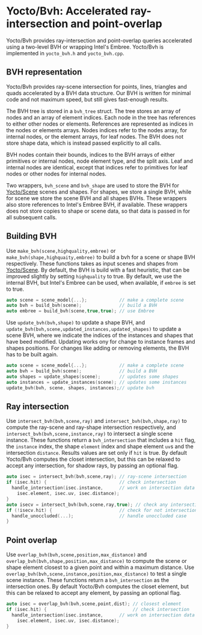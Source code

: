 # Yocto/Bvh: Accelerated ray-intersection and point-overlap

Yocto/Bvh provides ray-intersection and point-overlap queries accelerated
using a two-level BVH or wrapping Intel's Embree.
Yocto/Bvh is implemented in `yocto_bvh.h` and `yocto_bvh.cpp`.

## BVH representation

Yocto/Bvh provides ray-scene intersection for points, lines, triangles and
quads accelerated by a BVH data structure. Our BVH is written for
minimal code and not maximum speed, but still gives fast-enough results.

The BVH tree is stored in a `bvh_tree` struct. The tree stores an array of
nodes and an array of element indices. Each node in the tree has references
to either other nodes or elements. References are represented as indices
in the nodes or elements arrays. Nodes indices refer to the nodes array,
for internal nodes, or the element arrays, for leaf nodes.
The BVH does not store shape data, which is instead passed explicitly
to all calls.

BVH nodes contain their bounds, indices to the BVH arrays of either
primitives or internal nodes, node element type,
and the split axis. Leaf and internal nodes are identical, except that
indices refer to primitives for leaf nodes or other nodes for internal nodes.

Two wrappers, `bvh_scene` and `bvh_shape` are used to store the BVH for
[Yocto/Scene](yocto_scene.md) scenes and shapes. For shapes, we store a
single BVH, while for scene we store the scene BVH and all shapes BVHs.
These wrappers also store references to Intel's Embree BVH, if available.
These wrappers does not store copies to shape or scene data, so that data is
passed in for all subsequent calls.

## Building BVH

Use `make_bvh(scene,highquality,embree)` or `make_bvh(shape,highquaity,embree)`
to build a bvh for a scene or shape BVH respectively.
These functions takes as input scenes and shapes from
[Yocto/Scene](yocto_scene.md). By default, the BVH is build with a fast heuristic,
that can be improved slightly by setting `highquality` to true. By default, we
use the internal BVH, but Intel's Embree can be used, when available, if
`embree` is set to true.

```cpp
auto scene = scene_model{...};            // make a complete scene
auto bvh = build_bvh(scene);              // build a BVH
auto embree = build_bvh(scene,true,true); // use Embree
```

Use `update_bvh(bvh,shape)` to update a shape BVH, and
`update_bvh(bvh,scene,updated_instances,updated_shapes)` to update a scene BVH,
where we indicate the indices of the instances and shapes that have beed modified.
Updating works ony for change to instance frames and shapes positions.
For changes like adding or removing elements, the BVH has to be built again.

```cpp
auto scene = scene_model{...};            // make a complete scene
auto bvh = build_bvh(scene);              // build a BVH
auto shapes = update_shapes(scene);       // updates some shapes
auto instances = update_instances(scene); // updates some instances
update_bvh(bvh, scene, shapes, instances);// update bvh
```

## Ray intersection

Use `intersect_bvh(bvh,scene,ray)` and `intersect_bvh(bvh,shape,ray)` to
compute the ray-scene and ray-shape intersection respectively, and
`intersect_bvh(bvh,scene,instance,ray)` to intersect a single scene instance.
These functions return a `bvh_intersection` that includes a `hit` flag,
the `instance` index, the shape `element` index and shape element `uv`s and
the intersection `distance`. Results values are set only if `hit` is true.
By default Yocto/Bvh computes the closet intersection, but this can be
relaxed to accept any intersection, for shadow rays, by passing an optional flag.

```cpp
auto isec = intersect_bvh(bvh,scene,ray); // ray-scene intersection
if (isec.hit) {                           // check intersection
  handle_intersection(isec.instance,      // work on intersection data
    isec.element, isec.uv, isec.distance);
}
auto isecv = intersect_bvh(bvh,scene,ray,true); // check any intersection
if (!isecv.hit) {                         // check for not intersection
  handle_unoccluded(...);                 // handle unoccluded case
}
```

## Point overlap

Use `overlap_bvh(bvh,scene,position,max_distance)` and
`overlap_bvh(bvh,shape,position,max_distance)` to compute the scene or
shape element closest to a given point and within a maximum distance.
Use `overlap_bvh(bvh,scene,instance,position,max_distance)` to test
a single scene instance. These functions return a `bvh_intersection`
as the intersection ones.
By default Yocto/Bvh computes the closet element, but this can be
relaxed to accept any element, by passing an optional flag.

```cpp
auto isec = overlap_bvh(bvh,scene,point,dist); // closest element
if (isec.hit) {                                // check intersection
  handle_intersection(isec.instance,      // work on intersection data
    isec.element, isec.uv, isec.distance);
}
```
